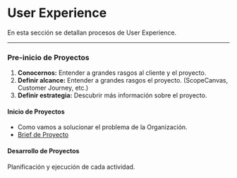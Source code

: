 # User Experience

En esta sección se detallan procesos de User Experience.

--------
### Pre-inicio de Proyectos
1. **Conocernos:** Entender a grandes rasgos al cliente y el proyecto.
2. **Definir alcance:** Entender a grandes rasgos el proyecto. (ScopeCanvas, Customer Journey, etc.)
3. **Definir estrategia:** Descubrir más información sobre el proyecto.


#### Inicio de Proyectos
* Como vamos a solucionar el problema de la Organización.
* [Brief de Proyecto](/briefmd.md)


#### Desarrollo de Proyectos
Planificación y ejecución de cada actividad.
